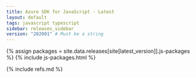 ```yaml
---
title: Azure SDK for JavaScript - Latest
layout: default
tags: javascript typescript
sidebar: releases_sidebar
version: "202001" # Must be a string
---
```


{% assign packages = site.data.releases[site[latest_version]].js-packages %}
{% include js-packages.html %}


{% include refs.md %}